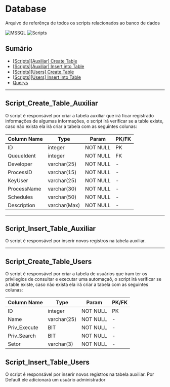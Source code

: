 # Database
Arquivo de referênça de todos os scripts relacionados ao banco de dados


![MSSQL](https://img.shields.io/badge/MMSQL-2019-blue)
![Scripts](https://img.shields.io/badge/Scripts-SQL-red)

## Sumário

* [[Scripts][Auxiliar] Create Table](#Script_Create_Table_Auxiliar)
* [[Scripts][Auxiliar] Insert into Table](#Script_Create_Table_Auxiliar)
* [[Scripts][Users] Create Table](#Script_Create_Table_Users)
* [[Scripts][Users] Insert into Table](#Script_Insert_Table_Users)
* [Querys](#Querys)
------------------------------------

## Script_Create_Table_Auxiliar

O script é responsável por criar a tabela auxiliar que irá ficar registrado informações de algumas informações, o script irá verificar se a table existe, caso não exista ela irá criar a tabela com as seguintes colunas:

| Column Name | Type         | Param    | PK/FK |
|-------------|--------------|----------|-------|
| ID          | integer      | NOT NULL | PK    |
| QueueIdent  | integer      | NOT NULL | FK    |
| Developer   | varchar(25)  | NOT NULL | -     |
| ProcessID   | varchar(15)  | NOT NULL | -     |
| KeyUser     | varchar(25)  | NOT NULL | -     |
| ProcessName | varchar(30)  | NOT NULL | -     |
| Schedules   | varchar(50)  | NOT NULL | -     |
| Description | varchar(Max) | NOT NULL | -     |
----------------------------------
## Script_Insert_Table_Auxiliar

O script é responsável por inserir novos registros na tabela auxiliar.

---------------------------------

## Script_Create_Table_Users

O script é responsável por criar a tabela de usuários que iram ter os privilegios de consultar e executar uma automaçaõ, o script irá verificar se a table existe, caso não exista ela irá criar a tabela com as seguintes colunas:

| Column Name  | Type        | Param    | PK/FK |
|--------------|-------------|----------|-------|
| ID           | integer     | NOT NULL | PK    |
| Name         | varchar(25) | NOT NULL | -     |
| Priv_Execute | BIT         | NOT NULL | -     |
| Priv_Search  | BIT         | NOT NULL | -     |
| Setor        | varchar(3)  | NOT NULL | -     |


## Script_Insert_Table_Users

O script é responsável por inserir novos registros na tabela auxiliar.
Por Default ele adicionará um usuário administrador

